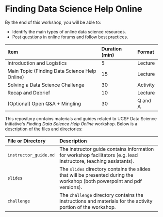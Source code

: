 # Finding Data Science Help Online

By the end of this workshop, you will be able to:
- Identify the main types of online data science resources.
- Post questions in online forums and follow best practices.

| Item | Duration (min) | Format |
| :- | :- | :- |
| Introduction and Logistics | 5 | Lecture |
| Main Topic (Finding Data Science Help Online) | 15 | Lecture |
| Solving a Data Science Challenge | 30 | Activity |
| Recap and Debrief | 10 | Lecture |
| (Optional) Open Q&A + Mingling | 30 | Q and A |

This repository contains materials and guides related to UCSF Data Science Initiative's *Finding Data Science Help Online* workshop. Below is a description of the files and directories:

| File or Directory | Description |
| :-- | :-- |
| `instructor_guide.md` | The instructor guide contains information for workshop facilitators (e.g. lead instructore, teaching assistants).
| `slides` | The `slides` directory contains the slides that will be presented during the workshop (both powerpoint and pdf versions).
| `challenge` | The `challenge` directory contains the instructions and materials for the activity portion of the workshop.
